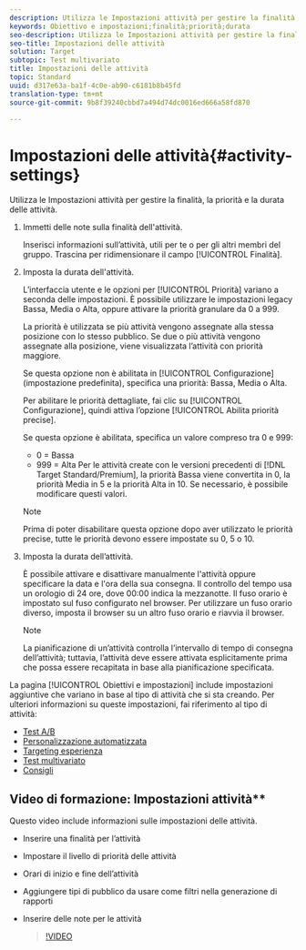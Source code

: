 ```yaml
---
description: Utilizza le Impostazioni attività per gestire la finalità, la priorità e la durata delle attività.
keywords: Obiettivo e impostazioni;finalità;priorità;durata
seo-description: Utilizza le Impostazioni attività per gestire la finalità, la priorità e la durata delle attività.
seo-title: Impostazioni delle attività
solution: Target
subtopic: Test multivariato
title: Impostazioni delle attività
topic: Standard
uuid: d317e63a-ba1f-4c0e-ab90-c6181b8b45fd
translation-type: tm+mt
source-git-commit: 9b8f39240cbbd7a494d74dc0016ed666a58fd870

---
```



# Impostazioni delle attività{#activity-settings}

Utilizza le Impostazioni attività per gestire la finalità, la priorità e la durata delle attività.

1. Immetti delle note sulla finalità dell&#39;attività.

   Inserisci informazioni sull’attività, utili per te o per gli altri membri del gruppo. Trascina per ridimensionare il campo [!UICONTROL Finalità].
1. Imposta la durata dell&#39;attività.

   L’interfaccia utente e le opzioni per [!UICONTROL Priorità] variano a seconda delle impostazioni. È possibile utilizzare le impostazioni legacy Bassa, Media o Alta, oppure attivare la priorità granulare da 0 a 999.

   La priorità è utilizzata se più attività vengono assegnate alla stessa posizione con lo stesso pubblico. Se due o più attività vengono assegnate alla posizione, viene visualizzata l’attività con priorità maggiore.

   Se questa opzione non è abilitata in [!UICONTROL Configurazione] (impostazione predefinita), specifica una priorità: Bassa, Media o Alta.

   Per abilitare le priorità dettagliate, fai clic su [!UICONTROL Configurazione], quindi attiva l’opzione [!UICONTROL Abilita priorità precise].

   Se questa opzione è abilitata, specifica un valore compreso tra 0 e 999:

   * 0 = Bassa
   * 999 = Alta
   Per le attività create con le versioni precedenti di [!DNL Target Standard/Premium], la priorità Bassa viene convertita in 0, la priorità Media in 5 e la priorità Alta in 10. Se necessario, è possibile modificare questi valori.

   >[!NOTE]
   >
   >Prima di poter disabilitare questa opzione dopo aver utilizzato le priorità precise, tutte le priorità devono essere impostate su 0, 5 o 10.

1. Imposta la durata dell’attività.

   È possibile attivare e disattivare manualmente l&#39;attività oppure specificare la data e l&#39;ora della sua consegna. Il controllo del tempo usa un orologio di 24 ore, dove 00:00 indica la mezzanotte. Il fuso orario è impostato sul fuso configurato nel browser. Per utilizzare un fuso orario diverso, imposta il browser su un altro fuso orario e riavvia il browser.

   >[!NOTE]
   >
   >La pianificazione di un’attività controlla l’intervallo di tempo di consegna dell’attività; tuttavia, l’attività deve essere attivata esplicitamente prima che possa essere recapitata in base alla pianificazione specificata.

La pagina [!UICONTROL Obiettivi e impostazioni] include impostazioni aggiuntive che variano in base al tipo di attività che si sta creando. Per ulteriori informazioni su queste impostazioni, fai riferimento al tipo di attività:

* [Test A/B](../c-activities/t-test-ab/t-test-create-ab/ab-goals-and-settings.md#reference_B25389FD6F3A4989801E740364B089CC)
* [Personalizzazione automatizzata](../c-activities/t-automated-personalization/automated-personalization.md#task_8AAF837796D74CF893CA2F88BA1491C9)
* [Targeting esperienza](../c-activities/t-experience-target/t-xt-create/xt-goals-and-settings.md#reference_B25389FD6F3A4989801E740364B089CC)
* [Test multivariato](../c-activities/c-multivariate-testing/t-create-multivariate-test/goals-and-settings.md#reference_B25389FD6F3A4989801E740364B089CC)
* [Consigli](../c-recommendations/t-create-recs-activity/recs-activity-settings.md#reference_3FDA8388CEEC4159949151C1829E2FBB)

## Video di formazione: Impostazioni attività**

Questo video include informazioni sulle impostazioni delle attività.

* Inserire una finalità per l’attività
* Impostare il livello di priorità delle attività
* Orari di inizio e fine dell’attività
* Aggiungere tipi di pubblico da usare come filtri nella generazione di rapporti
* Inserire delle note per le attività

   >[!VIDEO](https://video.tv.adobe.com/v/17381)
